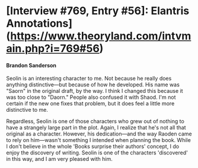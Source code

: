 # [Interview #769, Entry #56]: Elantris Annotations](https://www.theoryland.com/intvmain.php?i=769#56)

#### Brandon Sanderson

Seolin is an interesting character to me. Not because he really does anything distinctive—but because of how he developed. His name was "Saorn" in the original draft, by the way. I think I changed this because it was too close to "Daorn." People also confused it with Shaod. I'm not certain if the new one fixes that problem, but it does feel a little more distinctive to me.

Regardless, Seolin is one of those characters who grew out of nothing to have a strangely large part in the plot. Again, I realize that he's not all that original as a character. However, his dedication—and the way Raoden came to rely on him—wasn't something I intended when planning the book. While I don't believe in the whole 'Books surprise their authors' concept, I do enjoy the discovery of writing. Seolin is one of the characters 'discovered' in this way, and I am very pleased with him.

